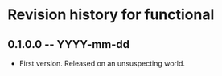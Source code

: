 # Revision history for functional

## 0.1.0.0  -- YYYY-mm-dd

* First version. Released on an unsuspecting world.
